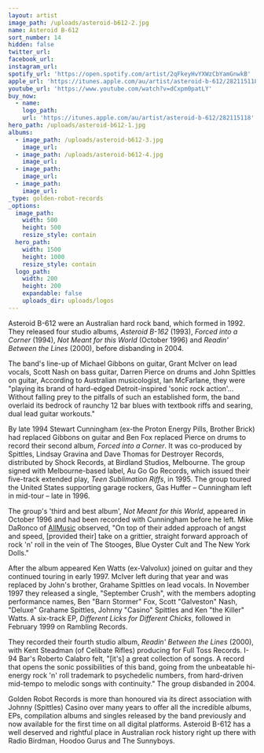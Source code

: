 ```yaml
---
layout: artist
image_path: /uploads/asteroid-b612-2.jpg
name: Asteroid B-612
sort_number: 14
hidden: false
twitter_url:
facebook_url:
instagram_url:
spotify_url: 'https://open.spotify.com/artist/2qFkeyHvYXWzCbYamGnwkB'
apple_url: 'https://itunes.apple.com/au/artist/asteroid-b-612/282115118'
youtube_url: 'https://www.youtube.com/watch?v=dCxpm0patLY'
buy_now:
  - name:
    logo_path:
    url: 'https://itunes.apple.com/au/artist/asteroid-b-612/282115118'
hero_path: /uploads/asteroid-b612-1.jpg
albums:
  - image_path: /uploads/asteroid-b612-3.jpg
    image_url:
  - image_path: /uploads/asteroid-b612-4.jpg
    image_url:
  - image_path:
    image_url:
  - image_path:
    image_url:
_type: golden-robot-records
_options:
  image_path:
    width: 500
    height: 500
    resize_style: contain
  hero_path:
    width: 1500
    height: 1000
    resize_style: contain
  logo_path:
    width: 200
    height: 200
    expandable: false
    uploads_dir: uploads/logos
---
```


Asteroid B-612 were an Australian hard rock band, which formed in 1992. They released four studio albums, *Asteroid B-162* (1993), *Forced into a Corner* (1994), *Not Meant for this World* (October 1996) and *Readin' Between the Lines* (2000), before disbanding in 2004.

The band's line-up of Michael Gibbons on guitar, Grant McIver on lead vocals, Scott Nash on bass guitar, Darren Pierce on drums and John Spittles on guitar, According to Australian musicologist, Ian McFarlane, they were "playing its brand of hard-edged Detroit-inspired 'sonic rock action'… Without falling prey to the pitfalls of such an established form, the band overlaid its bedrock of raunchy 12 bar blues with textbook riffs and searing, dual lead guitar workouts."

By late 1994 Stewart Cunningham (ex-the Proton Energy Pills, Brother Brick) had replaced Gibbons on guitar and Ben Fox replaced Pierce on drums to record their second album, *Forced into a Corner*. It was co-produced by Spittles, Lindsay Gravina and Dave Thomas for Destroyer Records, distributed by Shock Records, at Birdland Studios, Melbourne. The group signed with Melbourne-based label, Au Go Go Records, which issued their five-track extended play, *Teen Sublimation Riffs*, in 1995. The group toured the United States supporting garage rockers, Gas Huffer – Cunningham left in mid-tour – late in 1996.

The group's 'third and best album', *Not Meant for this World*, appeared in October 1996 and had been recorded with Cunningham before he left. Mike DaRonco of [AllMusic](https://en.wikipedia.org/wiki/AllMusic) observed, "On top of their added approach of angst and speed, \[provided their\] take on a grittier, straight forward approach of rock 'n' roll in the vein of The Stooges, Blue Oyster Cult and The New York Dolls."

After the album appeared Ken Watts (ex-Valvolux) joined on guitar and they continued touring in early 1997. McIver left during that year and was replaced by John's brother, Grahame Spittles on lead vocals. In November 1997 they released a single, "September Crush", with the members adopting performance names, Ben "Barn Stormer" Fox, Scott "Galveston" Nash, "Deluxe" Grahame Spittles, Johnny "Casino" Spittles and Ken "the Killer" Watts. A six-track EP, *Different Licks for Different Chicks*, followed in February 1999 on Rambling Records.

They recorded their fourth studio album, *Readin' Between the Lines* (2000), with Kent Steadman (of Celibate Rifles) producing for Full Toss Records. I-94 Bar's Roberto Calabro felt, "\[it's\] a great collection of songs. A record that opens the sonic possibilities of this band, going from the unbeatable hi-energy rock 'n' roll trademark to psychedelic numbers, from hard-driven mid-tempo to melodic songs with continuity." The group disbanded in 2004.

Golden Robot Records is more than honoured via its direct association with Johnny (Spittles) Casino over many years to offer all the incredible albums, EPs, compilation albums and singles released by the band previously and now available for the first time on all digital platforms. Asteroid B-612 has a well deserved and rightful place in Australian rock history right up there with Radio Birdman, Hoodoo Gurus and The Sunnyboys.
